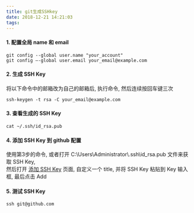 ```yaml
---
title: git生成SSHkey
date: 2018-12-21 14:21:03
tags:
---
```

#### 1. 配置全局 name 和 email
```git
git config --global user.name "your_account"
git config –-global user.email your_email@example.com
```
<!-- more -->
#### 2. 生成 SSH Key  
将以下命令中的邮箱改为自己的邮箱后, 执行命令, 然后连续按回车键三次
```git
ssh-keygen -t rsa -C your_email@example.com
```

#### 3. 查看生成的 SSH Key  
```git
cat ~/.ssh/id_rsa.pub
```

#### 4. 添加 SSH Key 到 github 配置  
使用第3步的命令, 或者打开 C:\Users\Administrator\\.ssh\id_rsa.pub 文件来获取 SSH Key,  
然后打开 [添加 SSH Key](https://github.com/settings/ssh/new) 页面, 自定义一个 title, 并将 SSH Key 粘贴到 Key 输入框, 最后点击 Add

#### 5. 测试 SSH Key
```git
ssh git@github.com
```
